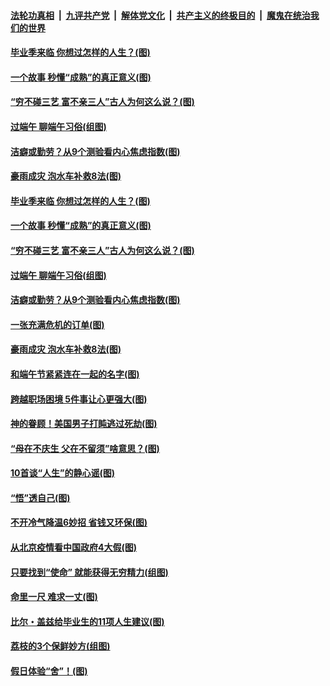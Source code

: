 ####  [法轮功真相](../../../../basic/blob/master/README.md?t=06260231) &nbsp;|&nbsp; [九评共产党](../../../../9ping.md/blob/master/README.md?t=06260231) &nbsp;|&nbsp; [解体党文化](../../../../jtdwh.md/blob/master/README.md?t=06260231)  &nbsp;|&nbsp; [共产主义的终极目的](../../../../gczydzjmd.md/blob/master/README.md?t=06260231) &nbsp;|&nbsp; [魔鬼在统治我们的世界](../../../../mgztzwmdsj.md/blob/master/README.md?t=06260231) 

#### [毕业季来临 你想过怎样的人生？(图)](../pages/p8/937661.md?t=06260231) 

#### [一个故事 秒懂“成熟”的真正意义(图)](../pages/p8/936405.md?t=06260231) 

#### [“穷不碰三艺 富不亲三人”古人为何这么说？(图)](../pages/p8/937602.md?t=06260231) 

#### [过端午 聊端午习俗(组图)](../pages/p8/937246.md?t=06260231) 

#### [洁癖或勤劳？从9个测验看内心焦虑指数(图)](../pages/p8/937558.md?t=06260231) 

#### [豪雨成灾 泡水车补救8法(图)](../pages/p8/937526.md?t=06260231) 

#### [毕业季来临 你想过怎样的人生？(图)](../pages/p8/937661.md?t=06260231) 

#### [一个故事 秒懂“成熟”的真正意义(图)](../pages/p8/936405.md?t=06260231) 

#### [“穷不碰三艺 富不亲三人”古人为何这么说？(图)](../pages/p8/937602.md?t=06260231) 

#### [过端午 聊端午习俗(组图)](../pages/p8/937246.md?t=06260231) 

#### [洁癖或勤劳？从9个测验看内心焦虑指数(图)](../pages/p8/937558.md?t=06260231) 

#### [一张充满危机的订单(图)](../pages/p8/936981.md?t=06260231) 

#### [豪雨成灾 泡水车补救8法(图)](../pages/p8/937526.md?t=06260231) 

#### [和端午节紧紧连在一起的名字(图)](../pages/p8/937448.md?t=06260231) 

#### [跨越职场困境 5件事让心更强大(图)](../pages/p8/937375.md?t=06260231) 

#### [神的眷顾！美国男子打盹逃过死劫(图)](../pages/p8/936985.md?t=06260231) 

#### [“母在不庆生 父在不留须”啥意思？(图)](../pages/p8/937234.md?t=06260231) 

#### [10首谈“人生”的静心谣(图)](../pages/p8/936965.md?t=06260231) 

#### [“悟”透自己(图)](../pages/p8/936972.md?t=06260231) 

#### [不开冷气降温6妙招 省钱又环保(图)](../pages/p8/937329.md?t=06260231) 

#### [从北京疫情看中国政府4大假(图)](../pages/p8/937196.md?t=06260231) 

#### [只要找到“使命” 就能获得无穷精力(组图)](../pages/p8/937159.md?t=06260231) 

#### [命里一尺 难求一丈(图)](../pages/p8/936782.md?t=06260231) 

#### [比尔・盖兹给毕业生的11项人生建议(图)](../pages/p8/936231.md?t=06260231) 

#### [荔枝的3个保鲜妙方(组图)](../pages/p8/936950.md?t=06260231) 

#### [假日体验“舍”！(图)](../pages/p8/937183.md?t=06260231) 


